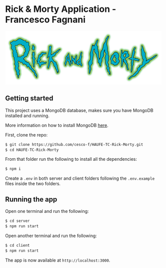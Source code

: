 # Rick & Morty Application - Francesco Fagnani
<img src="./client/src/assets/rick_morty_writing.png"/>

## Getting started

This project uses a MongoDB database, makes sure you have MongoDB installed and running.

More information on how to install MongoDB [here](https://docs.mongodb.com/guides/server/install/).

First, clone the repo:

```bash
$ git clone https://github.com/cesco-f/HAUFE-TC-Rick-Morty.git
$ cd HAUFE-TC-Rick-Morty
```

From that folder run the following to install all the dependencies:

```bash
$ npm i
```

Create a ```.env```  in both server and client folders following the ```.env.example``` files inside the two folders.

## Running the app

Open one terminal and run the following:

```bash
$ cd server
$ npm run start
```
Open another terminal and run the following:

```bash
$ cd client
$ npm run start
```

The app is now available at ```http://localhost:3000```.